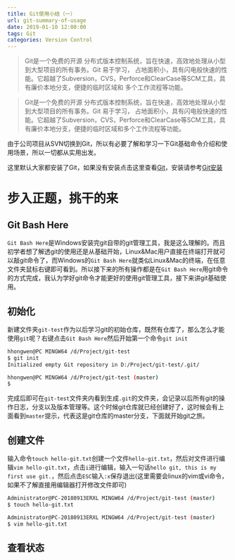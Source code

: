 ```yaml
---
title: Git使用小结（一）
url: git-summary-of-usage
date: 2019-01-10 12:00:00
tags: Git
categories: Version Control
---
```


> Git是一个免费的开源 分布式版本控制系统，旨在快速，高效地处理从小型到大型项目的所有事务。Git 易于学习， 占地面积小，具有闪电般快速的性能。它超越了Subversion，CVS，Perforce和ClearCase等SCM工具，具有廉价本地分支，便捷的临时区域和 多个工作流程等功能。

<!--more-->

> Git是一个免费的开源 分布式版本控制系统，旨在快速，高效地处理从小型到大型项目的所有事务。Git 易于学习， 占地面积小，具有闪电般快速的性能。它超越了Subversion，CVS，Perforce和ClearCase等SCM工具，具有廉价本地分支，便捷的临时区域和多个工作流程等功能。

由于公司项目从SVN切换到Git，所以有必要了解和学习一下Git基础命令介绍和使用场景，所以一切都从实用出发。

这里默认大家都安装了Git，如果没有安装点击这里查看[Git](https://git-scm.com/)，安装请参考[Git安装](https://www.liaoxuefeng.com/wiki/0013739516305929606dd18361248578c67b8067c8c017b000/00137396287703354d8c6c01c904c7d9ff056ae23da865a000)

# 步入正题，挑干的来

## Git Bash Here

`Git Bash Here`是Windows安装完git自带的git管理工具，我是这么理解的。而且初学者想了解透git的使用还是从基础开始，Linux&Mac用户直接在终端打开就可以敲git命令了，而Windows的`Git Bash Here`就类似Linux&Mac的终端，在任意文件夹鼠标右键即可看到。所以接下来的所有操作都是在`Git Bash Here`用git命令的方式完成，我认为学好git命令才能更好的使用git管理工具，接下来讲git基础使用。

## 初始化

新建文件夹`git-test`作为以后学习git的初始仓库，既然有仓库了，那么怎么才能使用`git`呢？右键点击`Git Bash Here`然后开始第一个命令`git init`

``` bash
hhongwen@PC MINGW64 /d/Project/git-test
$ git init
Initialized empty Git repository in D:/Project/git-test/.git/

hhongwen@PC MINGW64 /d/Project/git-test (master)
$
```

完成后即可在`git-test`文件夹内看到生成`.git`的文件夹，会记录以后所有git的操作日志，分支以及版本管理等。这个时候git仓库就已经创建好了，这时候会有上面看到`master`提示，代表这是git仓库的master分支，下面就开始git之旅。

## 创建文件

输入命令`touch hello-git.txt`创建一个文件`hello-git.txt`，然后对文件进行编辑`vim hello-git.txt`，点击`i`进行编辑，输入一句话`hello git, this is my first use git.`，然后点击`ESC`输入`:x`保存退出(这里需要会linux的vim或vi命令，如果不了解直接用编辑器打开修改文件即可)

``` bash
Administrator@PC-20180913ERXL MINGW64 /d/Project/git-test (master)
$ touch hello-git.txt

Administrator@PC-20180913ERXL MINGW64 /d/Project/git-test (master)
$ vim hello-git.txt
```

## 查看状态